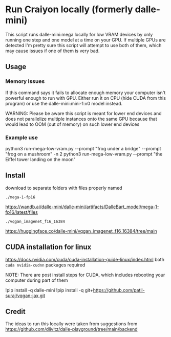 # Run Craiyon locally (formerly dalle-mini)

This script runs dalle-mini:mega locally for low VRAM devices by
only running one step and one model at a time on your GPU.
If multiple GPUs are detected I'm pretty sure this script
will attempt to use both of them, which may cause issues if one
of them is very bad.

## Usage
### Memory Issues
If this command says it fails to allocate enough memory your computer isn't
powerful enough to run with GPU. Either run it on CPU (hide CUDA from this
program) or use the dalle-mini:mini-1:v0 model instead.

WARNING: Please be aware this script is meant for lower end devices and does not
parallelize multiple instances onto the same GPU because that would lead to
OOM (out of memory) on such lower end devices

### Example use

python3 run-mega-low-vram.py --prompt "frog under a bridge" --prompt "frog on a mushroom" -n 2
python3 run-mega-low-vram.py --prompt "the Eiffel tower landing on the moon"

## Install
download to separate folders with files properly named

`./mega-1-fp16`

https://wandb.ai/dalle-mini/dalle-mini/artifacts/DalleBart_model/mega-1-fp16/latest/files

`./vqgan_imagenet_f16_16384`

https://huggingface.co/dalle-mini/vqgan_imagenet_f16_16384/tree/main

## CUDA installation for linux
https://docs.nvidia.com/cuda/cuda-installation-guide-linux/index.html
both `cuda nvidia-cudnn` packages required

NOTE: There are post install steps for CUDA, which includes rebooting your
computer during part of them

!pip install -q dalle-mini
!pip install -q git+https://github.com/patil-suraj/vqgan-jax.git

## Credit
The ideas to run this locally were taken from suggestions from
https://github.com/dlivitz/dalle-playground/tree/main/backend
